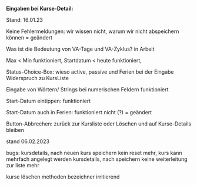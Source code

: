 **Eingaben bei Kurse-Detail:**

Stand: 16.01.23

Keine Fehlermeldungen: wir wissen nicht, warum wir nicht abspeichern können = geändert

Was ist die Bedeutung von VA-Tage und VA-Zyklus? in Arbeit 

Max < Min funktioniert, Startdatum < heute funktioniert,

Status-Choice-Box: wieso active, passíve und Ferien bei der Eingabe
Widerspruch zu KursListe

Eingabe von Wörtern/ Strings bei numerischen Feldern funktioniert

Start-Datum eintippen: funktioniert

Start-Datum auch in Ferien: funktioniert nicht (?) = geändert

Button-Abbrechen: zurück zur Kursliste oder Löschen und auf Kurse-Details bleiben

stand 06.02.2023

bugs:
kursdetails, nach neuen kurs speichern kein reset mehr, kurs kann mehrfach angelegt werden
kursdetails, nach speichern keine weiterleitung zur liste mehr

kurse löschen methoden bezeichner irritierend



